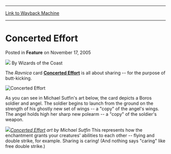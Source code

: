 
---
[Link to Wayback Machine](https://web.archive.org/web/20220126203802/https://magic.wizards.com/en/articles/archive/feature/concerted-effort-2005-11-17)

[_metadata_:wayback_url]:- "https://magic.wizards.com/en/articles/archive/feature/concerted-effort-2005-11-17"
[_metadata_:wayback_raw_url]:- "https://web.archive.org/web/20220126203802id_/https://magic.wizards.com/en/articles/archive/feature/concerted-effort-2005-11-17"
[_metadata_:wayback_capture_timestamp]:- "2022-01-26 20:38:02+00:00"
[_metadata_:description]:- "The Ravnica card Concerted Effort is all about sharing -- for the purpose of butt-kicking. As you can see in Michael Sutfin's art below, the card depicts a Boros soldier and angel. The soldier begins to launch from the ground on the strength of his ghostly new set of wings -- a `copy` of the angel's wings. The angel holds high her sharp new polearm -- a `copy` of the soldier's"
[_metadata_:generator]:- "Drupal 7 (http://drupal.org)"
[_metadata_:publish_date]:- "2005-11-17"
---


Concerted Effort
================



 Posted in **Feature**
 on November 17, 2005 






![](https://media.magic.wizards.com/styles/auth_small/public/images/person/wizards_author.jpg)
By Wizards of the Coast












The *Ravnica* card **[Concerted Effort](https://gatherer.wizards.com/Pages/Card/Details.aspx?name=Concerted+Effort)** is all about sharing -- for the purpose of butt-kicking.



![Concerted Effort](http://gatherer.wizards.com/Handlers/Image.ashx?type=card&name=Concerted+Effort)

As you can see in Michael Sutfin's art below, the card depicts a Boros soldier and angel. The soldier begins to launch from the ground on the strength of his ghostly new set of wings -- a "copy" of the angel's wings. The angel holds high her sharp new polearm -- a "copy" of the soldier's weapon.


![](https://web.archive.org/web/20120908004405id_/http://www.wizards.com/global/images/mtgcom_arcana_951_pic1_en.jpg)*[Concerted Effort](https://gatherer.wizards.com/Pages/Card/Details.aspx?name=Concerted+Effort) art by Michael Sutfin* 
This represents how the enchantment grants your creatures' abilities to each other -- flying and double strike, for example. Sharing is caring! (And nothing says "caring" like free double strike.)








